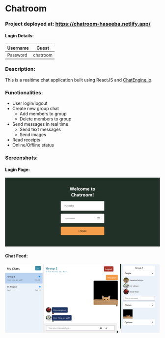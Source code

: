 # Chatroom

### Project deployed at: <a href = "https://chatroom-haseeba.netlify.app/">https://chatroom-haseeba.netlify.app/</a> <br>
#### Login Details:
| Username | Guest    |
|----------|----------|
| Password | chatroom |


### Description: 
This is a realtime chat application built using ReactJS and <a href="https://chatengine.io/" target = "_blank">ChatEngine.io</a>. <br>

### Functionalities:
<ul>
  <li>User login/logout</li>
  <li>Create new group chat
    <ul>
      <li>Add members to group</li>
      <li>Delete members to group</li>
    </ul>
  </li>
  <li>Send messages in real time
    <ul>
      <li>Send text messages</li>
      <li>Send images</li>
    </ul>
  </li>
  <li>Read receipts</li>
  <li>Online/Offline status</li>
</ul>

### Screenshots:

#### Login Page:
![login page screenshot](https://github.com/haseefathi/ChatRoom/blob/main/screenshots/login.png)

#### Chat Feed:
![chat feed screenshot](https://github.com/haseefathi/ChatRoom/blob/main/screenshots/chatroom.png)




